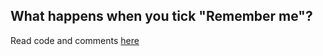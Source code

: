 ## What happens when you tick "Remember me"?

Read code and comments [here](https://github.com/beatobongco/webdev-microexamples/blob/master/wm4-remember_me_cookie/microblog/app/routes.py#L14)
